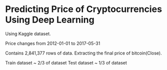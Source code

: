 # Predicting Price of Cryptocurrencies Using Deep Learning

Using Kaggle dataset.

Price changes from 2012-01-01 to 2017-05-31

Contains 2,841,377 rows of data.
Extracting the final price of bitcoin(Close).

Train dataset ~ 2/3 of dataset
Test dataset ~ 1/3 of dataset


